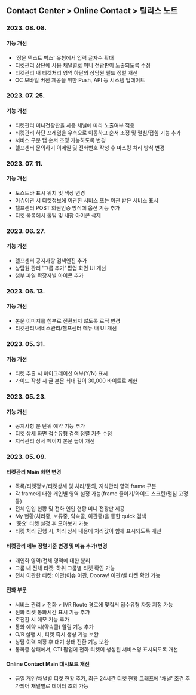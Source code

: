 ## Contact Center > Online Contact > 릴리스 노트

### 2023. 08. 08.

#### 기능 개선

- '장문 텍스트 박스' 유형에서 입력 글자수 확대
- 티켓관리 상단에 사용 채널별로 미니 전광판이 노출되도록 수정
- 티켓관리 내 티켓처리 영역 하단의 상담원 필드 정렬 개선
- OC 모바일 버전 제공을 위한 Push, API 등 시스템 업데이트

### 2023. 07. 25.

#### 기능 개선

- 티켓관리 미니전광판을 사용 채널에 따라 노출여부 적용
- 티켓관리 하단 프레임을 우측으로 이동하고 순서 조정 및 펼침/접힘 기능 추가
- 서비스 구분 탭 순서 조정 가능하도록 변경
- 헬프센터 문의하기 이메일 및 전화번호 작성 후 마스킹 처리 방식 변경

### 2023. 07. 11.

#### 기능 개선

- 토스트바 표시 위치 및 색상 변경
- 이슈이관 시 티켓정보에 이관한 서비스 또는 이관 받은 서비스 표시
- 헬프센터 POST 회원인증 방식에 옵션 기능 추가
- 티켓 목록에서 툴팁 및 새창 아이콘 삭제

### 2023. 06. 27.

#### 기능 개선

- 헬프센터 공지사항 검색엔진 추가
- 상담원 관리 '그룹 추가' 팝업 화면 UI 개선
- 첨부 파일 확장자별 아이콘 추가

### 2023. 06. 13.

#### 기능 개선

- 본문 이미지를 첨부로 전환되지 않도록 로직 변경
- 티켓관리/서비스관리/헬프센터 메뉴 내 UI 개선

### 2023. 05. 31.

#### 기능 개선

- 티켓 추출 시 마이그레이션 여부(Y/N) 표시
- 가이드 작성 시 글 본문 최대 길이 30,000 바이트로 제한

### 2023. 05. 23.

#### 기능 개선

- 공지사항 분 단위 예약 기능 추가
- 티켓 상세 화면 접수유형 검색 정렬 기준 수정
- 지식관리 상세 페이지 본문 높이 개선

### 2023. 05. 09.

#### 티켓관리 Main 화면 변경

- 목록/티켓정보/티켓상세 및 처리/문의, 지식관리 영역 frame 구분
- 각 frame에 대한 개인별 영역 설정 가능(frame 줄이기/와이드 스크린/펼침 고정 등)
- 전체 인입 현황 및 전화 인입 현황 미니 전광판 제공
- My 현황(처리중, 보류중, 약속콜, 이관중)을 통한 quick 검색
- '중요' 티켓 설정 후 모아보기 가능
- 티켓 처리 진행 시, 처리 상세 내용에 처리값이 함께 표시되도록 개선

#### 티켓관리 메뉴 정렬기준 변경 및 메뉴 추가/변경

- 개인화 영역/전체 영역에 대한 분리
- 그룹 내 전체 티켓: 하위 그룹별 티켓 확인 가능
- 전체 이관한 티켓: 이관(이슈 이관, Dooray! 이관)별 티켓 확인 가능

#### 전화 부문

- 서비스 관리 > 전화 > IVR Route 경로에 맞춰서 접수유형 자동 지정 가능
- 전화 티켓 통화시간 표시 기능 추가
- 호전환 시 메모 기능 추가
- 통화 예약 시(약속콜) 알림 기능 추가
- O/B 실행 시, 티켓 즉시 생성 기능 보완
- 상담 이력 저장 후 대기 상태 전환 기능 보완
- 통화중 상태에서, CTI 팝업에 전화 티켓이 생성된 서비스명 표시되도록 개선

#### Online Contact Main 대시보드 개선

- 금일 개인/채널별 티켓 현황 추가, 최근 24시간 티켓 현황 그래프에 '채널' 조건 추가되어 채널별로 데이터 조회 가능